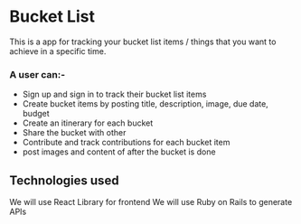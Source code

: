 # Bucket List
This is a app for tracking your bucket list items / things that you want to achieve in a specific time.

### A user can:-
- Sign up and sign in to track their bucket list items
- Create bucket items by posting title, description, image, due date, budget
- Create an itinerary for each bucket
- Share the bucket with other
- Contribute and track contributions for each bucket item
- post images and content of after the bucket is done

## Technologies used
We will use React Library for frontend
We will use Ruby on Rails to generate APIs